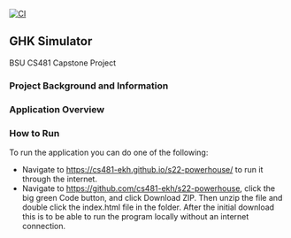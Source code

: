 [![CI](https://github.com/cs481-ekh/s22-powerhouse/actions/workflows/ci.yml/badge.svg)](https://github.com/cs481-ekh/s22-powerhouse/actions/workflows/ci.yml)
## GHK Simulator
BSU CS481 Capstone Project

### Project Background and Information

### Application Overview

### How to Run
To run the application you can do one of the following:
- Navigate to https://cs481-ekh.github.io/s22-powerhouse/ to run it through the internet.
- Navigate to https://github.com/cs481-ekh/s22-powerhouse, click the big green Code button, and click Download ZIP. Then unzip the file and double click the index.html file in the folder. After the initial download this is to be able to run the program locally without an internet connection.



